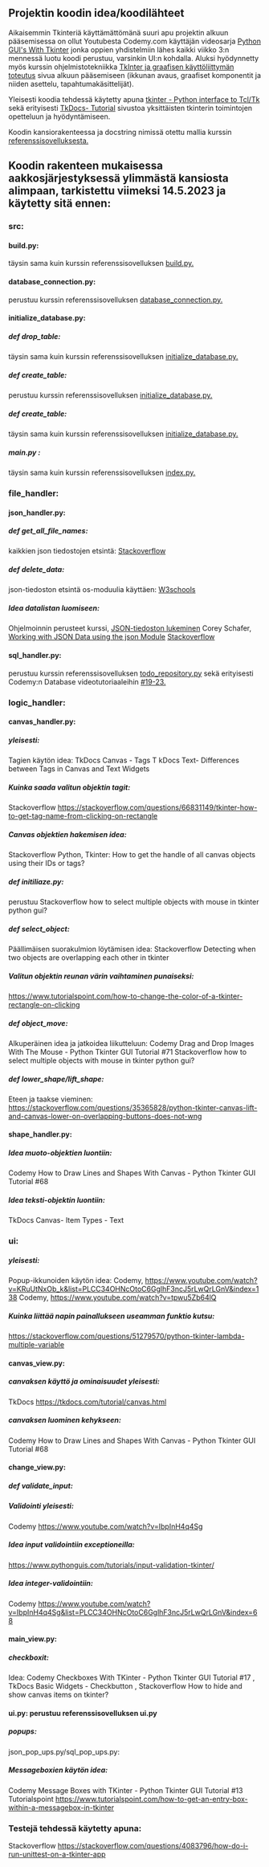 ## Projektin koodin idea/koodilähteet

Aikaisemmin Tkinteriä käyttämättömänä suuri apu projektin alkuun pääsemisessa on ollut Youtubesta Codemy.com käyttäjän videosarja [Python GUI's With Tkinter](https://www.youtube.com/watch?v=yQSEXcf6s2I&list=PLCC34OHNcOtoC6GglhF3ncJ5rLwQrLGnV) jonka oppien yhdistelmiin lähes kaikki viikko 3:n mennessä luotu koodi perustuu, varsinkin UI:n kohdalla. 
Aluksi hyödynnetty myös kurssin ohjelmistotekniikka [TkInter ja graafisen käyttöliittymän toteutus](https://ohjelmistotekniikka-hy.github.io/python/tkinter) sivua alkuun pääsemiseen (ikkunan avaus, graafiset komponentit ja niiden asettelu, tapahtumakäsittelijät).

Yleisesti koodia tehdessä käytetty apuna [tkinter - Python interface to Tcl/Tk](https://docs.python.org/3/library/tkinter.html#module-tkinter) sekä erityisesti [TkDocs- Tutorial](https://tkdocs.com/tutorial/index.html) sivustoa yksittäisten tkinterin toimintojen opetteluun ja hyödyntämiseen.

Koodin kansiorakenteessa ja docstring nimissä otettu mallia kurssin [referenssisovelluksesta.](https://github.com/ohjelmistotekniikka-hy/python-todo-app/tree/master)

## Koodin rakenteen mukaisessa aakkosjärjestyksessä ylimmästä kansiosta alimpaan, tarkistettu viimeksi 14.5.2023 ja käytetty sitä ennen:

### src:
#### build.py: 
täysin sama kuin kurssin referenssisovelluksen [build.py.](https://github.com/ohjelmistotekniikka-hy/python-todo-app/blob/master/src/build.py)

#### database_connection.py: 
perustuu kurssin referenssisovelluksen [database_connection.py.](https://github.com/ohjelmistotekniikka-hy/python-todo-app/blob/master/src/database_connection.py)

#### initialize_database.py:

##### def drop_table: 
täysin sama kuin kurssin referenssisovelluksen [initialize_database.py.](https://github.com/ohjelmistotekniikka-hy/python-todo-app/blob/master/src/initialize_database.py)

##### def create_table: 
perustuu kurssin referenssisovelluksen [initialize_database.py.](https://github.com/ohjelmistotekniikka-hy/python-todo-app/blob/master/src/initialize_database.py)

##### def create_table: 
täysin sama kuin kurssin referenssisovelluksen [initialize_database.py.](https://github.com/ohjelmistotekniikka-hy/python-todo-app/blob/master/src/initialize_database.py)

##### main.py : 
täysin sama kuin kurssin referenssisovelluksen [index.py.](https://github.com/ohjelmistotekniikka-hy/python-todo-app/blob/master/src/index.py)

### file_handler:
#### json_handler.py:
##### def get_all_file_names: 
kaikkien json tiedostojen etsintä: [Stackoverflow](https://stackoverflow.com/questions/30539679/python-read-several-json-files-from-a-folder)

##### def delete_data:
json-tiedoston etsintä os-moduulia käyttäen: [W3schools](https://www.w3schools.com/python/python_file_remove.asp)

##### Idea datalistan luomiseen:
Ohjelmoinnin perusteet kurssi, [JSON-tiedoston lukeminen](https://ohjelmointi-22.mooc.fi/osa-7/4-datan-kasittely)
Corey Schafer, [Working with JSON Data using the json Module](https://www.youtube.com/watch?v=9N6a-VLBa2I&t=1059s)
[Stackoverflow](https://stackoverflow.com/questions/63025797/how-to-python-tkinter-saving-canvas-object-by-dump-all-canvas-object)

#### sql_handler.py: 
perustuu kurssin referenssisovelluksen [todo_repository.py](https://github.com/ohjelmistotekniikka-hy/python-todo-app/blob/master/src/repositories/todo_repository.py)
sekä erityisesti Codemy:n Database videotutoriaaleihin [#19-23.](https://www.youtube.com/watch?v=YR3h2CY21-U&list=PLCC34OHNcOtoC6GglhF3ncJ5rLwQrLGnV&index=19)

### logic_handler:
#### canvas_handler.py:
##### yleisesti:
Tagien käytön idea:
TkDocs Canvas - Tags T
kDocs Text- Differences between Tags in Canvas and Text Widgets

##### Kuinka saada valitun objektin tagit:
Stackoverflow https://stackoverflow.com/questions/66831149/tkinter-how-to-get-tag-name-from-clicking-on-rectangle

##### Canvas objektien hakemisen idea: 
Stackoverflow Python, Tkinter: How to get the handle of all canvas objects using their IDs or tags?

##### def initiliaze.py: 
perustuu Stackoverflow how to select multiple objects with mouse in tkinter python gui?

##### def select_object: 
Päällimäisen suorakulmion löytämisen idea: Stackoverflow Detecting when two objects are overlapping each other in tkinter 

##### Valitun objektin reunan värin vaihtaminen punaiseksi:
https://www.tutorialspoint.com/how-to-change-the-color-of-a-tkinter-rectangle-on-clicking

##### def object_move:
 Alkuperäinen idea ja jatkoidea liikutteluun: 
Codemy Drag and Drop Images With The Mouse - Python Tkinter GUI Tutorial #71 
Stackoverflow how to select multiple objects with mouse in tkinter python gui?

##### def lower_shape/lift_shape:
Eteen ja taakse vieminen:
https://stackoverflow.com/questions/35365828/python-tkinter-canvas-lift-and-canvas-lower-on-overlapping-buttons-does-not-wng

#### shape_handler.py:
##### Idea muoto-objektien luontiin: 
Codemy How to Draw Lines and Shapes With Canvas - Python Tkinter GUI Tutorial #68 

##### Idea teksti-objektin luontiin: 
TkDocs Canvas- Item Types - Text

### ui:
##### yleisesti:
Popup-ikkunoiden käytön idea:
Codemy, https://www.youtube.com/watch?v=KRuUtNxOb_k&list=PLCC34OHNcOtoC6GglhF3ncJ5rLwQrLGnV&index=138
Codemy, https://www.youtube.com/watch?v=tpwu5Zb64lQ

##### Kuinka liittää napin painallukseen useamman funktio kutsu:
https://stackoverflow.com/questions/51279570/python-tkinter-lambda-multiple-variable

#### canvas_view.py: 
##### canvaksen käyttö ja ominaisuudet yleisesti:
TkDocs https://tkdocs.com/tutorial/canvas.html

##### canvaksen luominen kehykseen:
Codemy How to Draw Lines and Shapes With Canvas - Python Tkinter GUI Tutorial #68

#### change_view.py:
##### def validate_input:
##### Validointi yleisesti:
Codemy https://www.youtube.com/watch?v=IbpInH4q4Sg

##### Idea input validointiin exceptioneilla:
https://www.pythonguis.com/tutorials/input-validation-tkinter/

##### Idea integer-validointiin:
Codemy https://www.youtube.com/watch?v=IbpInH4q4Sg&list=PLCC34OHNcOtoC6GglhF3ncJ5rLwQrLGnV&index=68

#### main_view.py:
##### checkboxit: 
Idea: 
Codemy Checkboxes With TKinter - Python Tkinter GUI Tutorial #17 ,
TkDocs Basic Widgets - Checkbutton , 
Stackoverflow How to hide and show canvas items on tkinter?

#### ui.py: perustuu referenssisovelluksen ui.py
##### popups:
json_pop_ups.py/sql_pop_ups.py: 

##### Messageboxien käytön idea: 
Codemy Message Boxes with TKinter - Python Tkinter GUI Tutorial #13
Tutorialspoint https://www.tutorialspoint.com/how-to-get-an-entry-box-within-a-messagebox-in-tkinter

### Testejä tehdessä käytetty apuna:
Stackoverflow https://stackoverflow.com/questions/4083796/how-do-i-run-unittest-on-a-tkinter-app
